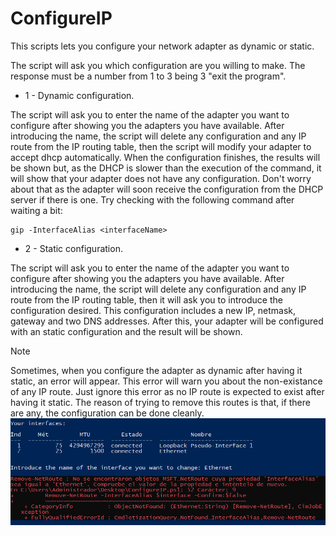 # ConfigureIP

This scripts lets you configure your network adapter as dynamic or static.

The script will ask you which configuration are you willing to make. The response must be a number from 1 to 3 being 3 "exit the program".

- 1 - Dynamic configuration.

The script will ask you to enter the name of the adapter you want to configure after showing you the adapters you have available. After introducing the name, the script will delete any configuration and any IP route from the IP routing table, then the script will modify your adapter to accept dhcp automatically. When the configuration finishes, the results will be shown but, as the DHCP is slower than the execution of the command, it will show that your adapter does not have any configuration. Don't worry about that as the adapter will soon receive the configuration from the DHCP server if there is one. Try checking with the following command after waiting a bit:

```
gip -InterfaceAlias <interfaceName>
```

- 2 - Static configuration.

The script will ask you to enter the name of the adapter you want to configure after showing you the adapters you have available. After introducing the name, the script will delete any configuration and any IP route from the IP routing table, then it will ask you to introduce the configuration desired. This configuration includes a new IP, netmask, gateway and two DNS addresses. After this, your adapter will be configured with an static configuration and the result will be shown.

> [!Note]
> Sometimes, when you configure the adapter as dynamic after having it static, an error will appear. This error will warn you about the non-existance of any IP route. Just ignore this error as no IP route is expected to exist after having it static. The reason of trying to remove this routes is that, if there are any, the configuration can be done cleanly.
![ConfigureIP4](/info/images/ConfigureIP4.png)